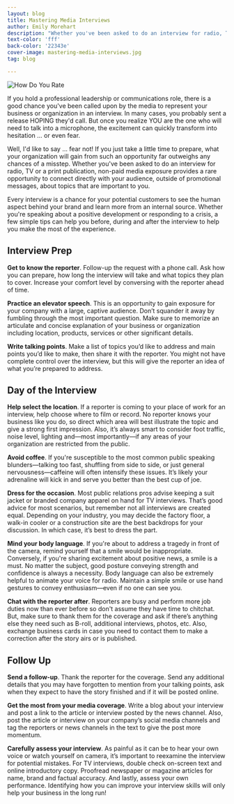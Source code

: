 ```yaml
---
layout: blog
title: Mastering Media Interviews
author: Emily Morehart
description: "Whether you've been asked to do an interview for radio, TV or a print publication, non-paid media exposure provides you with the rare opportunity to connect directly with your audience, outside of promotional messages, about topics that are important to you."
text-color: 'fff'
back-color: '22343e'
cover-image: mastering-media-interviews.jpg
tag: blog

---
```

![How Do You Rate](/img/blog/mastering-media-interviews.jpg)

If you hold a professional leadership or communications role, there is a good chance you've been called upon by the media to represent your business or organization in an interview. In many cases, you probably sent a release HOPING they'd call. But once you realize YOU are the one who will need to talk into a microphone, the excitement can quickly transform into hesitation ... or even fear.

Well, I'd like to say ... fear not! If you just take a little time to prepare, what your organization will gain from such an opportunity far outweighs any chances of a misstep. Whether you've been asked to do an interview for radio, TV or a print publication, non-paid media exposure provides a rare opportunity to connect directly with your audience, outside of promotional messages, about topics that are important to you.

Every interview is a chance for your potential customers to see the human aspect behind your brand and learn more from an internal source. Whether you're speaking about a positive development or responding to a crisis, a few simple tips can help you before, during and after the interview to help you make the most of the experience.   

Interview Prep
--------------
**Get to know the reporter**. Follow-up the request with a phone call. Ask how you can prepare, how long the interview will take and what topics they plan to cover. Increase your comfort level by conversing with the reporter ahead of time.

**Practice an elevator speech**. This is an opportunity to gain exposure for your company with a large, captive audience. Don’t squander it away by fumbling through the most important question. Make sure to memorize an articulate and concise explanation of your business or organization including location, products, services or other significant details.

**Write talking points**. Make a list of topics you’d like to address and main points you’d like to make, then share it with the reporter. You might not have complete control over the interview, but this will give the reporter an idea of what you’re prepared to address.

Day of the Interview
--------------------
**Help select the location**. If a reporter is coming to your place of work for an interview, help choose where to film or record. No reporter knows your business like you do, so direct which area will best illustrate the topic and give a strong first impression. Also, it’s always smart to consider foot traffic, noise level, lighting and&mdash;most importantly&mdash;if any areas of your organization are restricted from the public.

**Avoid coffee**. If you're susceptible to the most common public speaking blunders—talking too fast, shuffling from side to side, or just general nervousness—caffeine will often intensify these issues. It’s likely your adrenaline will kick in and serve you better than the best cup of joe.

**Dress for the occasion**. Most public relations pros advise keeping a suit jacket or branded company apparel on hand for TV interviews. That’s good advice for most scenarios, but remember not all interviews are created equal. Depending on your industry, you may decide the factory floor, a walk-in cooler or a construction site are the best backdrops for your discussion. In which case, it’s best to dress the part.

**Mind your body language**. If you're about to address a tragedy in front of the camera, remind yourself that a smile would be inappropriate. Conversely, if you're sharing excitement about positive news, a smile is a must. No matter the subject, good posture conveying strength and confidence is always a necessity. Body language can also be extremely helpful to animate your voice for radio. Maintain a simple smile or use hand gestures to convey enthusiasm—even if no one can see you.  

**Chat with the reporter after**. Reporters are busy and perform more job duties now than ever before so don't assume they have time to chitchat. But, make sure to thank them for the coverage and ask if there’s anything else they need such as B-roll, additional interviews, photos, etc. Also, exchange business cards in case you need to contact them to make a correction after the story airs or is published.

Follow Up
---------
**Send a follow-up**. Thank the reporter for the coverage. Send any additional details that you may have forgotten to mention from your talking points, ask when they expect to have the story finished and if it will be posted online.

**Get the most from your media coverage**. Write a blog about your interview and post a link to the article or interview posted by the news channel. Also, post the article or interview on your company’s social media channels and tag the reporters or news channels in the text to give the post more momentum.

**Carefully assess your interview**. As painful as it can be to hear your own voice or watch yourself on camera, it’s important to reexamine the interview for potential mistakes. For TV interviews, double check on-screen text and online introductory copy. Proofread newspaper or magazine articles for name, brand and factual accuracy. And lastly, assess your own performance. Identifying how you can improve your interview skills will only help your business in the long run!
